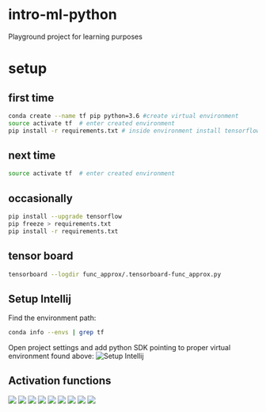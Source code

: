 # intro-ml-python
Playground project for learning purposes


# setup

## first time
```bash
conda create --name tf pip python=3.6 #create virtual environment
source activate tf  # enter created environment
pip install -r requirements.txt # inside environment install tensorflow and all dependencies

```

## next time

```bash
source activate tf  # enter created environment
```

## occasionally 

```bash
pip install --upgrade tensorflow
pip freeze > requirements.txt 
pip install -r requirements.txt 
```
## tensor board
```bash
tensorboard --logdir func_approx/.tensorboard-func_approx.py
```


## Setup Intellij
Find the environment path:
```bash
conda info --envs | grep tf
```
Open project settings and add python SDK pointing to proper virtual environment found above:
![Setup Intellij](docs/setupIdea.png)




## Activation functions

![](docs/activations/sigmoid.png)
![](docs/activations/relu.png)
![](docs/activations/relu6.png)
![](docs/activations/crelu.png)
![](docs/activations/selu.png)
![](docs/activations/elu.png)
![](docs/activations/softplus.png)
![](docs/activations/softsign.png)
![](docs/activations/tanh.png)





